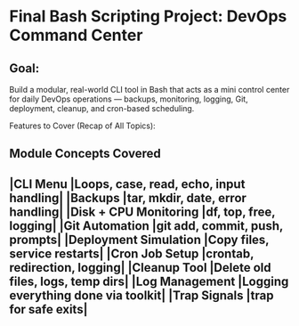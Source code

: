 # Final Bash Scripting Project: DevOps Command Center
## Goal:
Build a modular, real-world CLI tool in Bash that acts as a mini control center for daily DevOps operations — backups, monitoring, logging, Git, deployment, cleanup, and cron-based scheduling.

Features to Cover (Recap of All Topics):

Module	Concepts Covered
---------------
|CLI Menu	|Loops, case, read, echo, input handling|
|Backups	|tar, mkdir, date, error handling|
|Disk + CPU Monitoring	|df, top, free, logging|
|Git Automation	|git add, commit, push, prompts|
|Deployment Simulation	|Copy files, service restarts|
|Cron Job Setup	|crontab, redirection, logging|
|Cleanup Tool	|Delete old files, logs, temp dirs|
|Log Management	|Logging everything done via toolkit|
|Trap Signals	|trap for safe exits|
--------------


